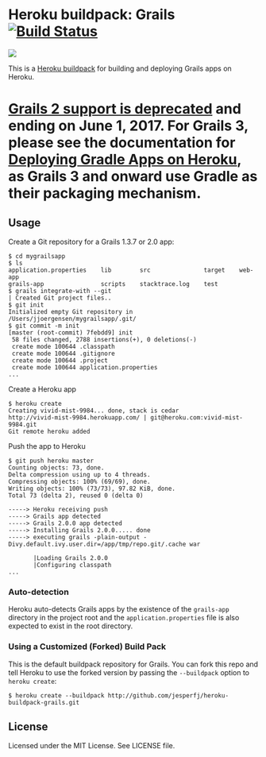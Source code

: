 # Heroku buildpack: Grails [![Build Status](https://travis-ci.org/heroku/heroku-buildpack-grails.svg?branch=master)](https://travis-ci.org/heroku/heroku-buildpack-grails)

![](https://cloud.githubusercontent.com/assets/51578/11048146/2e0d0a3e-8704-11e5-9f87-79df54f313cc.jpg)

This is a [Heroku buildpack](http://devcenter.heroku.com/articles/buildpacks) for building and deploying Grails apps on Heroku.

# [Grails 2 support is deprecated](https://kb.heroku.com/grails-2-x-is-deprecated-with-support-ending-june-1-2017) and ending on June 1, 2017. For Grails 3, please see the documentation for [Deploying Gradle Apps on Heroku](https://devcenter.heroku.com/articles/deploying-gradle-apps-on-heroku), as Grails 3 and onward use Gradle as their packaging mechanism.

## Usage

Create a Git repository for a Grails 1.3.7 or 2.0 app:

    $ cd mygrailsapp
    $ ls
    application.properties    lib        src               target    web-app
    grails-app                scripts    stacktrace.log    test
    $ grails integrate-with --git
    | Created Git project files..
    $ git init
    Initialized empty Git repository in /Users/jjoergensen/mygrailsapp/.git/
    $ git commit -m init
    [master (root-commit) 7febdd9] init
     58 files changed, 2788 insertions(+), 0 deletions(-)
     create mode 100644 .classpath
     create mode 100644 .gitignore
     create mode 100644 .project
     create mode 100644 application.properties
    ...
    
Create a Heroku app

    $ heroku create
    Creating vivid-mist-9984... done, stack is cedar
    http://vivid-mist-9984.herokuapp.com/ | git@heroku.com:vivid-mist-9984.git
    Git remote heroku added

Push the app to Heroku

    $ git push heroku master
    Counting objects: 73, done.
    Delta compression using up to 4 threads.
    Compressing objects: 100% (69/69), done.
    Writing objects: 100% (73/73), 97.82 KiB, done.
    Total 73 (delta 2), reused 0 (delta 0)

    -----> Heroku receiving push
    -----> Grails app detected
    -----> Grails 2.0.0 app detected
    -----> Installing Grails 2.0.0..... done
    -----> executing grails -plain-output -Divy.default.ivy.user.dir=/app/tmp/repo.git/.cache war

           |Loading Grails 2.0.0
           |Configuring classpath
    ...
    

### Auto-detection

Heroku auto-detects Grails apps by the existence of the `grails-app` directory in the project root and the `application.properties`  file is also expected to exist in the root directory. 

### Using a Customized (Forked) Build Pack

This is the default buildpack repository for Grails. You can fork this repo and tell Heroku to use the forked version by passing the `--buildpack` option to `heroku create`:

    $ heroku create --buildpack http://github.com/jesperfj/heroku-buildpack-grails.git

## License

Licensed under the MIT License. See LICENSE file.
